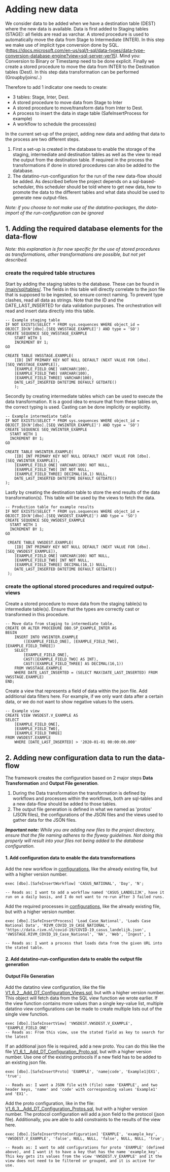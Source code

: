 
# Adding new data
We consider data to be added when we have a destination table (DEST) where the new data is available.
Data is first added to Staging tables (STAGE): all fields are read as varchar. 
A stored procedure is used to automatically move the data from Stage to Intermediate (INTER). In this step we make use of
implicit type conversion done by SQL. (https://docs.microsoft.com/en-us/sql/t-sql/data-types/data-type-conversion-database-engine?view=sql-server-ver15).
Mind you: Conversion to Binary or Timestamp need to be done explicit.
Finally we create a stored procedure to move the data from INTER to the Destination tables (Dest). 
In this step data transformation can be performed (Groupby/joins/..)

Therefore to add 1 indicator one needs to create:
- 3 tables: Stage, Inter, Dest.
- A stored procedure to move data from Stage to Inter
- A stored procedure to move/transform data from Inter to Dest.
- A process to insert the data in stage table (SafeInsertProcess for example)
- A workflow to schedule the process(es)

In the current set-up of the project, adding new data and adding that data to the process are two different steps. 
1. First a set-up is created in the database to enable the storage of the staging, intermediate and destination tables as well as the view to read the output from the destination table. If required in the process the transformations if done in stored procedures can also be added to the database.
2. The datatino-run-configuration for the run of the new data-flow should be added. As described before the project depends on a sql-based-scheduler, this scheduler should be told where to get new data, how to promote the data to the different tables and what data should be used to generate new output-files.

<em> Note: if you choose to not make use of the datatino-packages, the data-import of the run-configuration can be ignored </em>

## 1. Adding the required database elements for the data-flow
<em> Note: this explanation is for now specific for the use of stored procedures as transformations, other transformations are possible, but not yet described. </em>

### create the required table structures
Start by adding the staging tables to the database. These can be found in [/main/sql/tables/](/main/sql/tables/). The fields in this table will directly correlate to the json file that is supposed to be ingested, so ensure correct naming. To prevent type clashes, read all data as strings. Note that the ID and the DATE_LAST_INSERTED for data validation purposes. The orchestration will read and insert data directly into this table.
````
-- Example staging table
IF NOT EXISTS(SELECT * FROM sys.sequences WHERE object_id = OBJECT_ID(N'[dbo].[SEQ_VWSSTAGE_EXAMPLE]') AND type = 'SO')
CREATE SEQUENCE SEQ_VWSSTAGE_EXAMPLE
    START WITH 1
    INCREMENT BY 1;
GO

CREATE TABLE VWSSTAGE.EXAMPLE(
    [ID] INT PRIMARY KEY NOT NULL DEFAULT (NEXT VALUE FOR [dbo].[SEQ_VWSSTAGE_EXAMPLE]),
    [EXAMPLE_FIELD_ONE] VARCHAR(100),
    [EXAMPLE_FIELD_TWO] VARCHAR(100),
    [EXAMPLE_FIELD_THREE] VARCHAR(100),
    DATE_LAST_INSERTED DATETIME DEFAULT GETDATE()
    );
````

Secondly by creating intermediate tables which can be used to execute the data transformation. It is a good idea to ensure that from these tables on, the correct typing is used. Casting can be done implicitly or explicitly.

````
-- Example intermediate table
IF NOT EXISTS(SELECT * FROM sys.sequences WHERE object_id = OBJECT_ID(N'[dbo].[SEQ_VWSINTER_EXAMPLE]') AND type = 'SO')
CREATE SEQUENCE SEQ_VWSINTER_EXAMPLE
  START WITH 1
  INCREMENT BY 1;
GO

CREATE TABLE VWSINTER.EXAMPLE(
    [ID] INT PRIMARY KEY NOT NULL DEFAULT (NEXT VALUE FOR [dbo].[SEQ_VWSINTER_EXAMPLE]),
    [EXAMPLE_FIELD_ONE] VARCHAR(100) NOT NULL,
    [EXAMPLE_FIELD_TWO] INT NOT NULL,
    [EXAMPLE_FIELD_THREE] DECIMAL(16,1) NULL,
    DATE_LAST_INSERTED DATETIME DEFAULT GETDATE()
);

````

Lastly by creating the destination table to store the end results of the data transformation(s). This table will be used by the views to fetch the data.
````
-- Production table for example results
IF NOT EXISTS(SELECT * FROM sys.sequences WHERE object_id = OBJECT_ID(N'[dbo].[SEQ_VWSDEST_EXAMPLE]') AND type = 'SO')
CREATE SEQUENCE SEQ_VWSDEST_EXAMPLE
  START WITH 1
  INCREMENT BY 1;
GO

 CREATE TABLE VWSDEST.EXAMPLE(
    [ID] INT PRIMARY KEY NOT NULL DEFAULT (NEXT VALUE FOR [dbo].[SEQ_VWSDEST_EXAMPLE]),
    [EXAMPLE_FIELD_ONE] VARCHAR(100) NOT NULL,
    [EXAMPLE_FIELD_TWO] INT NOT NULL,
    [EXAMPLE_FIELD_THREE] DECIMAL(16,1) NULL,
    DATE_LAST_INSERTED DATETIME DEFAULT GETDATE()
 );
````

### create the optional stored procedures and required output-views 

Create a stored procedure to move data from the staging table(s) to intermediate table(s). Ensure that the types are correctly cast or transformed in this procedure.
````
-- Move data from staging to intermediate table.
CREATE OR ALTER PROCEDURE DBO.SP_EXAMPLE_INTER AS
BEGIN
    INSERT INTO VWSINTER.EXAMPLE
        ([EXAMPLE_FIELD_ONE], [EXAMPLE_FIELD_TWO], [EXAMPLE_FIELD_THREE])
    SELECT 
        [EXAMPLE_FIELD_ONE], 
        CAST([EXAMPLE_FIELD_TWO] AS INT),
        CAST([EXAMPLE_FIELD_THREE] AS DECIMAL(16,1))
    FROM VWSSTAGE.EXAMPLE
    WHERE DATE_LAST_INSERTED = (SELECT MAX(DATE_LAST_INSERTED) FROM VWSSTAGE.EXAMPLE)
END;
````
Create a view that represents a field of data within the json file. Add additional data filters here. For example, if we only want data after a certain data, or we do not want to show negative values to the users.

````
-- Example view
CREATE VIEW VWSDEST.V_EXAMPLE AS
SELECT 
    [EXAMPLE_FIELD_ONE],
    [EXAMPLE_FIELD_TWO],
    [EXAMPLE_FIELD_THREE]
FROM VWSDEST.EXAMPLE
    WHERE [DATE_LAST_INSERTED] > '2020-01-01 00:00:00.000'
````


## 2. Adding new configuration data to run the data-flow
The framework creates the configuration based on 2 major steps **Data Transformation** and **Output File generation**.
1. During the Data transformation the transformation is defined by workflows and processes within the workflows, both are sql-tables and a new data-flow should be added to those tables.
2. The output file generation is defined in what we named as 'protos' (JSON files), the configurations of the JSON files and the views used to gather data for the JSON files.

<em>**Important note:** While you are adding new files to the project directory, ensure that the file naming adheres to the flyway guidelines. Not doing this properly will result into your files not being added to the database configuration.</em>

#### 1. Add configuration data to enable the data transformations

Add the new workflow in [configurations](main/sql/datatino_configuration/orchestration/V1_5_1__Add_DT_Configuration_Workflows.sql), like the already existing file, but with a higher version number. 
````
exec [dbo].[SafeInsertWorkflow] 'CASUS_NATIONAL', 'Day', 'N';

-- Reads as: I want to add a workflow named 'CASUS_LANDELIJK', have it run on a daily basis, and I do not want to re-run after 3 failed runs.
````

Add the required processes in [configurations](main/sql/datatino_configuration/orchestration/V1_5_2__Add_DT_Configuration_Processes.sql), like the already existing file, but with a higher version number.
````
exec [dbo].[SafeInsertProcess] 'Load_Case_National', 'Loads Case National Data', 'RIVM_COVID_19_CASE_NATIONAL', 'https://data.rivm.nl/covid-19/COVID-19_casus_landelijk.json', 'VWSSTAGE.RIVM_COVID_19_Case_National', 'NA', 'Web', 'Ingest', 1

-- Reads as: I want a process that loads data from the given URL into the stated table.
````

#### 2. Add datatino-run-configuration data to enable the output file generation

#### Output File Generation

Add the datatino view configuration, like the file [V1_6_2__Add_DT_Configuration_Views.sql](main/sql/datatino_configuration/proto/V1_6_2__Add_DT_Configuration_View.sql), but with a higher version number. This object will fetch data from the SQL view function we wrote earlier. If the view function contains more values than a single key-value list, multiple datatino view configurations can be made to create multiple lists out of the single view function.
````
exec [dbo].[SafeInsertView] 'VWSDEST.VWSDEST.V_EXAMPLE', 'EXAMPLE_FIELD_ONE'
-- Reads as: From this view, use the stated field as key to search for the latest 
````


If an additional json file is required, add a new proto. You can do this like the file [V1_6_1__Add_DT_Configuration_Proto.sql](main/sql/datatino_configuration/proto/V1_6_1__Add_DT_Configuration_Proto.sql), but with a higher version number. Use one of the existing protocols if a new field has to be added to an existing json file.
````
exec [dbo].[SafeInsertProto] 'EXAMPLE', 'name|code', 'Example1|EX1', 'true';

-- Reads as: I want a JSON file with (file) name 'EXAMPLE', and two header keys, 'name' and 'code' with corresponding values 'Example1' and 'EX1'.
````

Add the proto configuration, like in the file: [V1_6_3__Add_DT_Configuration_Protos.sql](main/sql/datatino_configuration/proto/V1_6_3__Add_DT_Configuration_Protos.sql), but with a higher version number. The protocol configuration will add a json field to the protocol (json file). Additionally, you are able to add constraints to the results of the view here. 
````
exec [dbo].[SafeInsertProtoConfiguration] 'EXAMPLE', 'example_key', 'VWSDEST.V_EXAMPLE', 'false', NULL, NULL, 'false', NULL, NULL, 'true';

-- Reads as: I want to add configurations for proto 'EXAMPLE' (defined above), and I want it to have a key that has the name 'example_key'. This key gets its values from the view 'VWSDEST.V_EXAMPLE' and it the view does not need to be filtered or grouped, and it is active for use.
````

